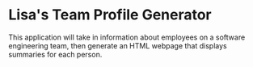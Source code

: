 # Lisa's Team Profile Generator

This application will take in information about employees on a software engineering team, then generate an HTML webpage that displays summaries for each person.
